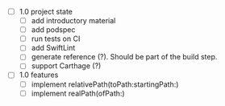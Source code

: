 - [ ] 1.0 project state
    - [ ] add introductory material
    - [ ] add podspec
    - [ ] run tests on CI
    - [ ] add SwiftLint
    - [ ] generate reference (?). Should be part of the build step.
    - [ ] support Carthage (?)
- [ ] 1.0 features
    - [ ] implement relativePath(toPath:startingPath:)
    - [ ] implement realPath(ofPath:)
